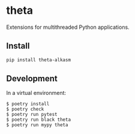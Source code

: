 # theta

Extensions for multithreaded Python applications.

## Install

```sh
pip install theta-alkasm
```

## Development

In a virtual environment:

```
$ poetry install
$ poetry check
$ poetry run pytest
$ poetry run black theta
$ poetry run mypy theta
```
